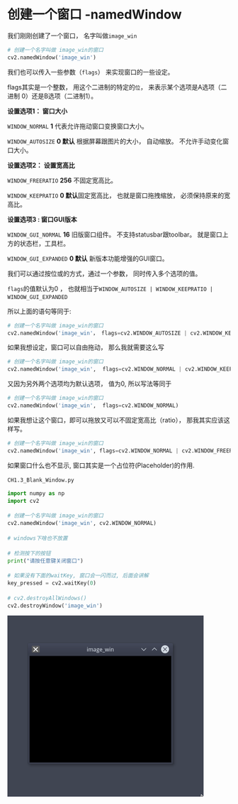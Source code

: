 # 创建一个窗口 -namedWindow



我们刚刚创建了一个窗口， 名字叫做`image_win` 

```python
# 创建一个名字叫做 image_win的窗口
cv2.namedWindow('image_win')
```



我们也可以传入一些参数（`flags`） 来实现窗口的一些设定。

flags其实是一个整数， 用这个二进制的特定的`位`， 来表示某个选项是A选项（二进制 0）还是B选项（二进制1）。 



**设置选项1： 窗口大小**

`WINDOW_NORMAL` **1** 代表允许拖动窗口变换窗口大小。

`WINDOW_AUTOSIZE`  **0 默认** 根据屏幕跟图片的大小， 自动缩放。 不允许手动变化窗口大小。



**设置选项2： 设置宽高比**

`WINDOW_FREERATIO`  **256** 不固定宽高比。

`WINDOW_KEEPRATIO`  **0  默认**固定宽高比， 也就是窗口拖拽缩放， 必须保持原来的宽高比。 



**设置选项3 : 窗口GUI版本**

`WINDOW_GUI_NORMAL` **16** 旧版窗口组件。 不支持statusbar跟toolbar。 就是窗口上方的状态栏，工具栏。

`WINDOW_GUI_EXPANDED`  **0 默认** 新版本功能增强的GUI窗口。





我们可以通过按位或的方式，通过一个参数， 同时传入多个选项的值。 

`flags`的值默认为0 ， 也就相当于`WINDOW_AUTOSIZE | WINDOW_KEEPRATIO | WINDOW_GUI_EXPANDED`



所以上面的语句等同于: 

```python
# 创建一个名字叫做 image_win的窗口
cv2.namedWindow('image_win'， flags=cv2.WINDOW_AUTOSIZE | cv2.WINDOW_KEEPRATIO | cv2.WINDOW_GUI_EXPANDED)
```



如果我想设定，窗口可以自由拖动， 那么我就需要这么写

```python
# 创建一个名字叫做 image_win的窗口
cv2.namedWindow('image_win',  flags=cv2.WINDOW_NORMAL | cv2.WINDOW_KEEPRATIO | cv2.WINDOW_GUI_EXPANDED)
```

又因为另外两个选项均为默认选项， 值为0, 所以写法等同于

```python
# 创建一个名字叫做 image_win的窗口
cv2.namedWindow('image_win',  flags=cv2.WINDOW_NORMAL)
```



如果我想让这个窗口，即可以拖放又可以不固定宽高比（ratio）， 那我其实应该这样写。

```python
# 创建一个名字叫做 image_win的窗口
cv2.namedWindow('image_win', flags=cv2.WINDOW_NORMAL | cv2.WINDOW_FREERATIO)

```





如果窗口什么也不显示, 窗口其实是一个占位符(Placeholder)的作用. 

`CH1.3_Blank_Window.py`

```python
import numpy as np
import cv2

# 创建一个名字叫做 image_win的窗口
cv2.namedWindow('image_win', cv2.WINDOW_NORMAL)

# windows下啥也不放置

# 检测按下的按钮
print("请按任意键关闭窗口")

# 如果没有下面的waitKey, 窗口会一闪而过, 后面会讲解
key_pressed = cv2.waitKey(0)

# cv2.destroyAllWindows()
cv2.destroyWindow('image_win')
```





![0120_blank_windows.png](./image/0120_blank_windows.png)